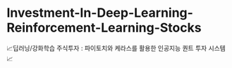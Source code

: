 # Investment-In-Deep-Learning-Reinforcement-Learning-Stocks
📈딥러닝/강화학습 주식투자 : 파이토치와 케라스를 활용한 인공지능 퀀트 투자 시스템📈
